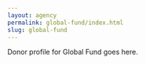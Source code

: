 ```yaml
---
layout: agency
permalink: global-fund/index.html
slug: global-fund
---
```


Donor profile for Global Fund goes here.
